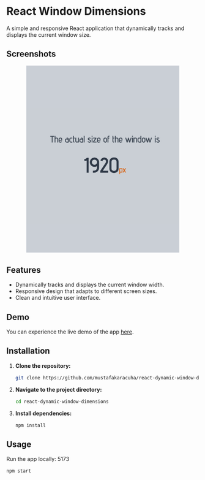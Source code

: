 # React Window Dimensions

A simple and responsive React application that dynamically tracks and displays the current window size.

## Screenshots

<p align="center">
 <img src="https://github.com/mustafakaracuha/react-dynamic-window-dimensions/blob/main/src/assets/images/app.png" alt="app" width="400" />
</p>

## Features

- Dynamically tracks and displays the current window width.
- Responsive design that adapts to different screen sizes.
- Clean and intuitive user interface.

## Demo

You can experience the live demo of the app [here](https://react-dynamic-window-dimensions.vercel.app/).

## Installation

1. **Clone the repository:**

    ```bash
    git clone https://github.com/mustafakaracuha/react-dynamic-window-dimensions.git
    ```

2. **Navigate to the project directory:**

    ```bash
    cd react-dynamic-window-dimensions
    ```

3. **Install dependencies:**

    ```bash
    npm install
    ```

## Usage

Run the app locally: 5173

```bash
npm start
